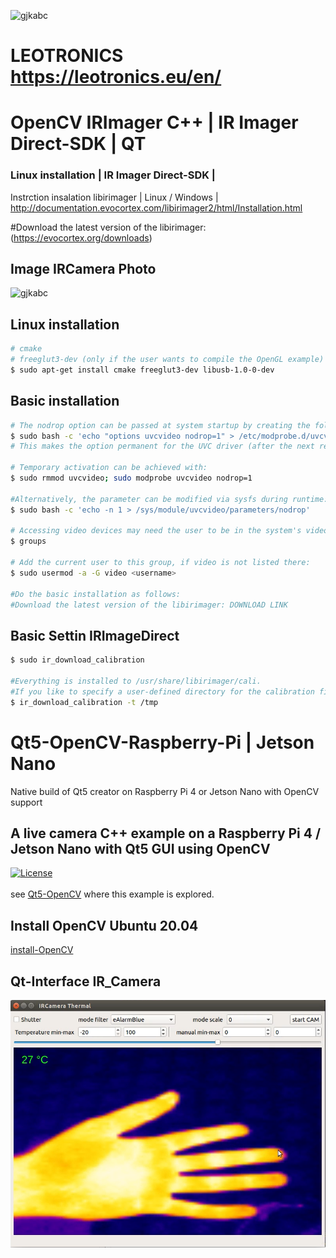 

![gjkabc](https://leotronics.eu/templates/rt_horizon/custom/images/leotronics/logo-leotronics-black-10.jpg) 
# LEOTRONICS https://leotronics.eu/en/ 

# OpenCV IRImager C++ | IR Imager Direct-SDK | QT
### Linux installation | IR Imager Direct-SDK |


Instrction insalation libirimager | Linux / Windows |
http://documentation.evocortex.com/libirimager2/html/Installation.html

#Download the latest version of the libirimager: (https://evocortex.org/downloads)

## Image IRCamera Photo
![gjkabc](http://documentation.evocortex.com/libirimager2/html/household.png)


## Linux installation
```bash
# cmake
# freeglut3-dev (only if the user wants to compile the OpenGL example)
$ sudo apt-get install cmake freeglut3-dev libusb-1.0-0-dev
```

## Basic installation
```bash
# The nodrop option can be passed at system startup by creating the following file:
$ sudo bash -c 'echo "options uvcvideo nodrop=1" > /etc/modprobe.d/uvcvideo.conf'
# This makes the option permanent for the UVC driver (after the next reboot).

# Temporary activation can be achieved with:
$ sudo rmmod uvcvideo; sudo modprobe uvcvideo nodrop=1

#Alternatively, the parameter can be modified via sysfs during runtime:
$ sudo bash -c 'echo -n 1 > /sys/module/uvcvideo/parameters/nodrop'

# Accessing video devices may need the user to be in the system's video group. Checking membership can be done with:
$ groups

# Add the current user to this group, if video is not listed there:
$ sudo usermod -a -G video <username>

#Do the basic installation as follows:
#Download the latest version of the libirimager: DOWNLOAD LINK
```

## Basic Settin IRImageDirect
```bash
$ sudo ir_download_calibration

#Everything is installed to /usr/share/libirimager/cali.
#If you like to specify a user-defined directory for the calibration files, append the following option:
$ ir_download_calibration -t /tmp
```

# Qt5-OpenCV-Raspberry-Pi | Jetson Nano 
Native build of Qt5 creator on Raspberry Pi 4 or Jetson Nano with OpenCV support
## A live camera C++ example on a Raspberry Pi 4 / Jetson Nano with Qt5 GUI using OpenCV <br/> 
[![License](https://img.shields.io/badge/License-Apache%202.0-blue.svg)](https://opensource.org/licenses/Apache-2.0)<br/><br/>
see [Qt5-OpenCV](https://qengineering.eu/install-qt5-with-opencv-on-raspberry-pi-4.html) where this example is explored. 

## Install OpenCV Ubuntu 20.04
[install-OpenCV](https://vitux.com/opencv_ubuntu/)

## Qt-Interface IR_Camera
![gjkabc](https://github.com/werasaimon/IRCamera_OpenCV__QtWidget/blob/main/image/thermal_img.png)
